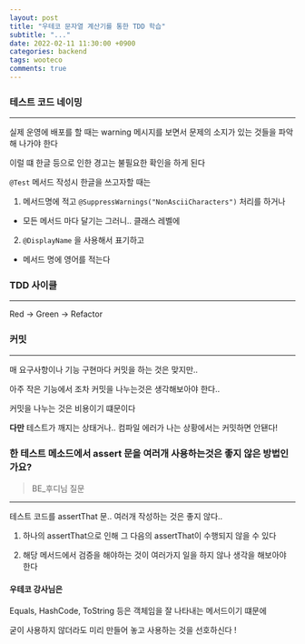 ```yaml
---
layout: post
title: "우테코 문자열 계산기를 통한 TDD 학습"
subtitle: "..."
date: 2022-02-11 11:30:00 +0900
categories: backend
tags: wooteco
comments: true
---
```


### 테스트 코드 네이밍

---

실제 운영에 배포를 할 때는 warning 메시지를 보면서 문제의 소지가 있는 것들을 파악해 나가야 한다

이럴 떄 한글 등으로 인한 경고는 불필요한 확인을 하게 된다

`@Test` 메서드 작성시 한글을 쓰고자할 때는

1. 메서드명에 적고 `@SuppressWarnings("NonAsciiCharacters")` 처리를 하거나

- 모든 메서드 마다 달기는 그러니.. 클래스 레벨에

2. `@DisplayName` 을 사용해서 표기하고

- 메서드 명에 영어를 적는다

### TDD 사이클

---

Red -> Green -> Refactor

### 커밋

---

매 요구사항이나 기능 구현마다 커밋을 하는 것은 맞지만..

아주 작은 기능에서 조차 커밋을 나누는것은 생각해보아야 한다..

커밋을 나누는 것은 비용이기 떄문이다

**다만** 테스트가 깨지는 상태거나.. 컴파일 에러가 나는 상황에서는 커밋하면 안됀다!

### 한 테스트 메소드에서 assert 문을 여러개 사용하는것은 좋지 않은 방법인가요?

> BE\_후디님 질문

---

테스트 코드를 assertThat 문.. 여러개 작성하는 것은 좋지 않다..

1. 하나의 assertThat으로 인해 그 다음의 assertThat이 수행되지 않을 수 있다

2. 해당 메서드에서 검증을 해야하는 것이 여러가지 일을 하지 않나 생각을 해보아야 한다

#### 우테코 강사님은

Equals, HashCode, ToString 등은 객체임을 잘 나타내는 메서드이기 떄문에

굳이 사용하지 않더라도 미리 만들어 놓고 사용하는 것을 선호하신다 !
